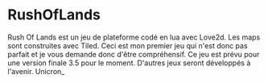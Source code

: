 # RushOfLands
Rush Of Lands est un jeu de plateforme codé en lua avec Love2d. Les maps sont construites avec Tiled. Ceci est mon premier jeu qui n'est donc pas parfait et je vous demande donc d'être compréhensif. Ce jeu est prévu pour une version finale 3.5 pour le moment. D'autres jeux seront développés à l'avenir. Unicron_
